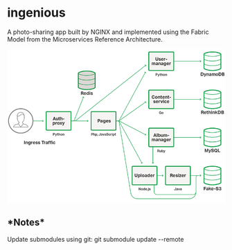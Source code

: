 # ingenious

A photo-sharing app built by NGINX and implemented using the Fabric Model from the Microservices Reference Architecture.

![Microservice Reference Architecture diagram of services](diagram-microservices-reference-architecture-850x600.png)

## \*Notes\*

Update submodules using git: git submodule update --remote 
